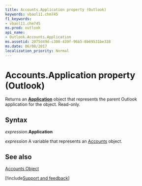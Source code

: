 ```yaml
---
title: Accounts.Application property (Outlook)
keywords: vbaol11.chm745
f1_keywords:
- vbaol11.chm745
ms.prod: outlook
api_name:
- Outlook.Accounts.Application
ms.assetid: 2075d49d-c300-439f-96b5-8b69531be328
ms.date: 06/08/2017
localization_priority: Normal
---
```



# Accounts.Application property (Outlook)

Returns an  **[Application](Outlook.Application.md)** object that represents the parent Outlook application for the object. Read-only.


## Syntax

_expression_.**Application**

_expression_ A variable that represents an [Accounts](Outlook.Accounts.md) object.


## See also


[Accounts Object](Outlook.Accounts.md)

[!include[Support and feedback](~/includes/feedback-boilerplate.md)]